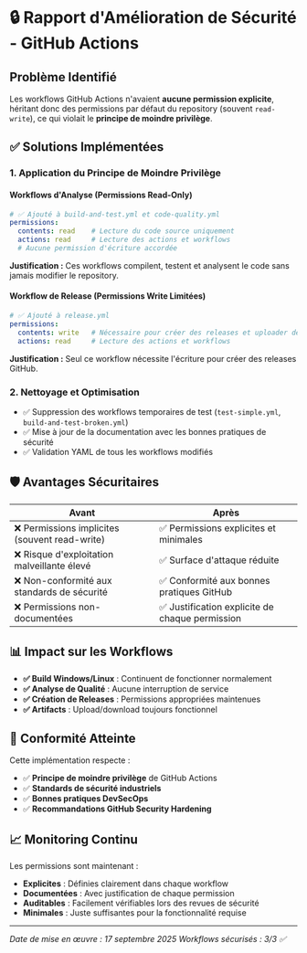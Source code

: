 # 🔒 Rapport d'Amélioration de Sécurité - GitHub Actions

## Problème Identifié

Les workflows GitHub Actions n'avaient **aucune permission explicite**, héritant donc des permissions par défaut du repository (souvent `read-write`), ce qui violait le **principe de moindre privilège**.

## ✅ Solutions Implémentées

### 1. **Application du Principe de Moindre Privilège**

#### Workflows d'Analyse (Permissions Read-Only)
```yaml
# ✅ Ajouté à build-and-test.yml et code-quality.yml
permissions:
  contents: read    # Lecture du code source uniquement
  actions: read     # Lecture des actions et workflows
  # Aucune permission d'écriture accordée
```

**Justification :** Ces workflows compilent, testent et analysent le code sans jamais modifier le repository.

#### Workflow de Release (Permissions Write Limitées)
```yaml
# ✅ Ajouté à release.yml
permissions:
  contents: write   # Nécessaire pour créer des releases et uploader des assets
  actions: read     # Lecture des actions et workflows
```

**Justification :** Seul ce workflow nécessite l'écriture pour créer des releases GitHub.

### 2. **Nettoyage et Optimisation**
- ✅ Suppression des workflows temporaires de test (`test-simple.yml`, `build-and-test-broken.yml`)
- ✅ Mise à jour de la documentation avec les bonnes pratiques de sécurité
- ✅ Validation YAML de tous les workflows modifiés

## 🛡️ Avantages Sécuritaires

| Avant | Après |
|-------|-------|
| ❌ Permissions implicites (souvent read-write) | ✅ Permissions explicites et minimales |
| ❌ Risque d'exploitation malveillante élevé | ✅ Surface d'attaque réduite |
| ❌ Non-conformité aux standards de sécurité | ✅ Conformité aux bonnes pratiques GitHub |
| ❌ Permissions non-documentées | ✅ Justification explicite de chaque permission |

## 📊 Impact sur les Workflows

- **✅ Build Windows/Linux** : Continuent de fonctionner normalement
- **✅ Analyse de Qualité** : Aucune interruption de service
- **✅ Création de Releases** : Permissions appropriées maintenues
- **✅ Artifacts** : Upload/download toujours fonctionnel

## 🔐 Conformité Atteinte

Cette implémentation respecte :
- ✅ **Principe de moindre privilège** de GitHub Actions
- ✅ **Standards de sécurité industriels**
- ✅ **Bonnes pratiques DevSecOps**
- ✅ **Recommandations GitHub Security Hardening**

## 📈 Monitoring Continu

Les permissions sont maintenant :
- **Explicites** : Définies clairement dans chaque workflow
- **Documentées** : Avec justification de chaque permission
- **Auditables** : Facilement vérifiables lors des revues de sécurité
- **Minimales** : Juste suffisantes pour la fonctionnalité requise

---
*Date de mise en œuvre : 17 septembre 2025*
*Workflows sécurisés : 3/3 ✅*

